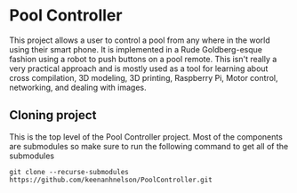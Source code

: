 # Pool Controller

This project allows a user to control a pool from any where in the world using their smart phone. It is implemented in a Rude Goldberg-esque fashion using a robot to push buttons on a pool remote. This isn't really a very practical approach and is mostly used as a tool for learning about cross compilation, 3D modeling, 3D printing, Raspberry Pi, Motor control, networking, and dealing with images.

## Cloning project

This is the top level of the Pool Controller project. Most of the components are submodules so make sure to run the following command to get all of the submodules

```
git clone --recurse-submodules https://github.com/keenanhnelson/PoolController.git
```
 